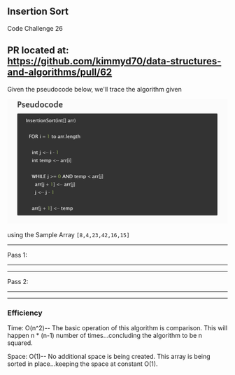 ## Insertion Sort
Code Challenge 26

## PR located at: https://github.com/kimmyd70/data-structures-and-algorithms/pull/62

Given the pseudocode below, we'll trace the algorithm given 

![Insertion Sort Algorithm](./images/code_challenge_26_pseudocode.png)


using the Sample Array
`[8,4,23,42,16,15]`
___________________

Pass 1:

____________


___________________

Pass 2:

____________


______________
### Efficiency
Time: O(n^2)--
The basic operation of this algorithm is comparison. This will happen n * (n-1) number of times…concluding the algorithm to be n squared.

Space: O(1)--
No additional space is being created. This array is being sorted in place…keeping the space at constant O(1).